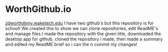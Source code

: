 # WorthGithub.io
zdworth@my.waketech.edu
I have two github's but this repository is for school!
We created this to show we can clone repositories, edit ReadME's and manage files
I made the repository with the given title, downloaded the desktop app for github, cloned the repository i made, then made a summary and edited my ReadME brief so i can the n commit my changes!
